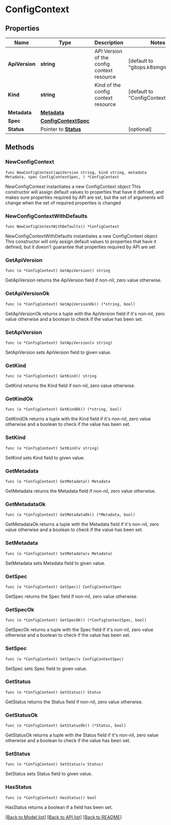 # ConfigContext

## Properties

Name | Type | Description | Notes
------------ | ------------- | ------------- | -------------
**ApiVersion** | **string** | API Version of the config context resource | [default to "gitops.k8smgmt.io/v3"]
**Kind** | **string** | Kind of the config context resource | [default to "ConfigContext"]
**Metadata** | [**Metadata**](Metadata.md) |  | 
**Spec** | [**ConfigContextSpec**](ConfigContextSpec.md) |  | 
**Status** | Pointer to [**Status**](Status.md) |  | [optional] 

## Methods

### NewConfigContext

`func NewConfigContext(apiVersion string, kind string, metadata Metadata, spec ConfigContextSpec, ) *ConfigContext`

NewConfigContext instantiates a new ConfigContext object
This constructor will assign default values to properties that have it defined,
and makes sure properties required by API are set, but the set of arguments
will change when the set of required properties is changed

### NewConfigContextWithDefaults

`func NewConfigContextWithDefaults() *ConfigContext`

NewConfigContextWithDefaults instantiates a new ConfigContext object
This constructor will only assign default values to properties that have it defined,
but it doesn't guarantee that properties required by API are set

### GetApiVersion

`func (o *ConfigContext) GetApiVersion() string`

GetApiVersion returns the ApiVersion field if non-nil, zero value otherwise.

### GetApiVersionOk

`func (o *ConfigContext) GetApiVersionOk() (*string, bool)`

GetApiVersionOk returns a tuple with the ApiVersion field if it's non-nil, zero value otherwise
and a boolean to check if the value has been set.

### SetApiVersion

`func (o *ConfigContext) SetApiVersion(v string)`

SetApiVersion sets ApiVersion field to given value.


### GetKind

`func (o *ConfigContext) GetKind() string`

GetKind returns the Kind field if non-nil, zero value otherwise.

### GetKindOk

`func (o *ConfigContext) GetKindOk() (*string, bool)`

GetKindOk returns a tuple with the Kind field if it's non-nil, zero value otherwise
and a boolean to check if the value has been set.

### SetKind

`func (o *ConfigContext) SetKind(v string)`

SetKind sets Kind field to given value.


### GetMetadata

`func (o *ConfigContext) GetMetadata() Metadata`

GetMetadata returns the Metadata field if non-nil, zero value otherwise.

### GetMetadataOk

`func (o *ConfigContext) GetMetadataOk() (*Metadata, bool)`

GetMetadataOk returns a tuple with the Metadata field if it's non-nil, zero value otherwise
and a boolean to check if the value has been set.

### SetMetadata

`func (o *ConfigContext) SetMetadata(v Metadata)`

SetMetadata sets Metadata field to given value.


### GetSpec

`func (o *ConfigContext) GetSpec() ConfigContextSpec`

GetSpec returns the Spec field if non-nil, zero value otherwise.

### GetSpecOk

`func (o *ConfigContext) GetSpecOk() (*ConfigContextSpec, bool)`

GetSpecOk returns a tuple with the Spec field if it's non-nil, zero value otherwise
and a boolean to check if the value has been set.

### SetSpec

`func (o *ConfigContext) SetSpec(v ConfigContextSpec)`

SetSpec sets Spec field to given value.


### GetStatus

`func (o *ConfigContext) GetStatus() Status`

GetStatus returns the Status field if non-nil, zero value otherwise.

### GetStatusOk

`func (o *ConfigContext) GetStatusOk() (*Status, bool)`

GetStatusOk returns a tuple with the Status field if it's non-nil, zero value otherwise
and a boolean to check if the value has been set.

### SetStatus

`func (o *ConfigContext) SetStatus(v Status)`

SetStatus sets Status field to given value.

### HasStatus

`func (o *ConfigContext) HasStatus() bool`

HasStatus returns a boolean if a field has been set.


[[Back to Model list]](../README.md#documentation-for-models) [[Back to API list]](../README.md#documentation-for-api-endpoints) [[Back to README]](../README.md)


